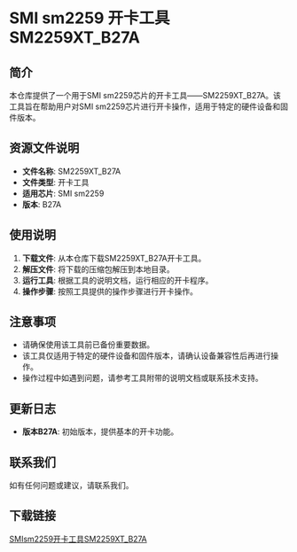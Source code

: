 # SMI sm2259 开卡工具SM2259XT_B27A

## 简介
本仓库提供了一个用于SMI sm2259芯片的开卡工具——SM2259XT_B27A。该工具旨在帮助用户对SMI sm2259芯片进行开卡操作，适用于特定的硬件设备和固件版本。

## 资源文件说明
- **文件名称**: SM2259XT_B27A
- **文件类型**: 开卡工具
- **适用芯片**: SMI sm2259
- **版本**: B27A

## 使用说明
1. **下载文件**: 从本仓库下载SM2259XT_B27A开卡工具。
2. **解压文件**: 将下载的压缩包解压到本地目录。
3. **运行工具**: 根据工具的说明文档，运行相应的开卡程序。
4. **操作步骤**: 按照工具提供的操作步骤进行开卡操作。

## 注意事项
- 请确保使用该工具前已备份重要数据。
- 该工具仅适用于特定的硬件设备和固件版本，请确认设备兼容性后再进行操作。
- 操作过程中如遇到问题，请参考工具附带的说明文档或联系技术支持。

## 更新日志
- **版本B27A**: 初始版本，提供基本的开卡功能。

## 联系我们
如有任何问题或建议，请联系我们。

## 下载链接

[SMIsm2259开卡工具SM2259XT_B27A](https://pan.quark.cn/s/476a6c578259)